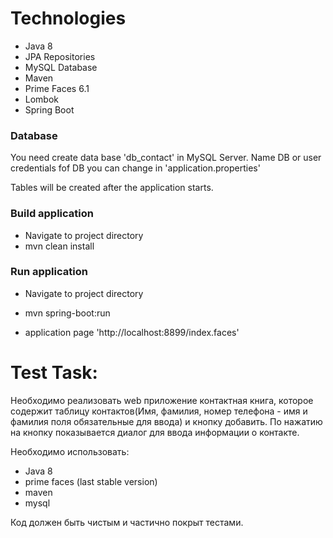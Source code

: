 # Technologies
- Java 8
- JPA Repositories
- MySQL Database
- Maven
- Prime Faces 6.1
- Lombok
- Spring Boot

### Database
You need create data base 'db_contact' in MySQL Server.
Name DB or user credentials fof DB you can change in 'application.properties'

Tables will be created after the application starts.

### Build application
- Navigate to project directory
- mvn clean install

### Run application
- Navigate to project directory
- mvn spring-boot:run

- application page
'http://localhost:8899/index.faces'

# Test Task:

Необходимо реализовать web приложение контактная книга, которое содержит таблицу контактов(Имя, фамилия, номер телефона - имя и фамилия поля обязательные для ввода) и кнопку добавить. По нажатию на кнопку показывается диалог для ввода информации о контакте.

Необходимо использовать:
- Java 8
- prime faces (last stable version)
- maven
- mysql

Код должен быть чистым и частично покрыт тестами.

